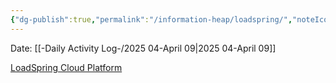 ```yaml
---
{"dg-publish":true,"permalink":"/information-heap/loadspring/","noteIcon":"","created":"2025-04-09T10:04:27.713-05:00"}
---
```


Date: [[-Daily Activity Log-/2025 04-April 09\|2025 04-April 09]]

[LoadSpring Cloud Platform](https://www.myloadspring.com/)
